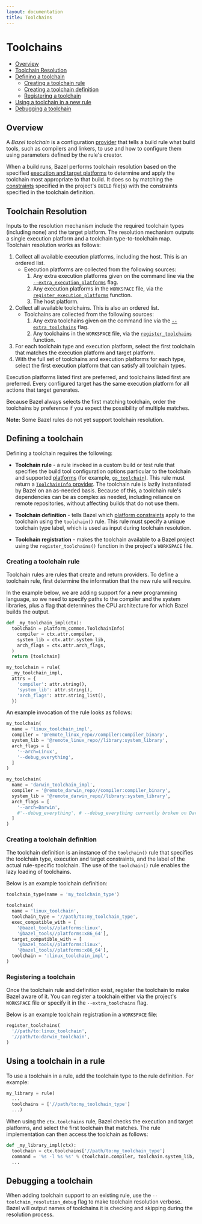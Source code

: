 ```yaml
---
layout: documentation
title: Toolchains
---
```


# Toolchains

- [Overview](#overview)
- [Toolchain Resolution](#toolchain-resolution)
- [Defining a toolchain](#defining-a-toolchain)
   - [Creating a toolchain rule](#creating-a-toolchain-rule)
   - [Creating a toolchain definition](#creating-a-toolchain-definition)
   - [Registering a toolchain](#registering-a-toolchain)
- [Using a toolchain in a new rule](#using-a-toolchain-in-a-rule)
- [Debugging a toolchain](#debugging-a-toolchain)

## Overview

A *Bazel toolchain* is a configuration
[provider](skylark/rules.html#providers)
that tells a build rule what build tools, such as compilers and linkers, to use
and how to configure them using parameters defined by the rule's creator.

When a build runs, Bazel performs toolchain resolution based on the specified
[execution and target platforms](platforms.html)
to determine and apply the
toolchain most appropriate to that build. It does so by matching the
[constraints](platforms.html#defining-a-platform)
specified in the project's
`BUILD` file(s) with the constraints specified in the toolchain definition.

## Toolchain Resolution

Inputs to the resolution mechanism include the required toolchain types (including
none) and the target platform. The resolution mechanism outputs a single execution
platform and a toolchain type-to-toolchain map. Toolchain resolution works as follows:

1. Collect all available execution platforms, including the host. This is an ordered list.
   - Execution platforms are collected from the following sources:
     1. Any extra execution platforms given on the command line via the
     [`--extra_execution_platforms`](https://docs.bazel.build/versions/master/command-line-reference.html#flag--extra_execution_platforms)
     flag.
     2. Any execution platforms in the `WORKSPACE` file, via the
     [`register_execution_platforms`](https://docs.bazel.build/versions/master/skylark/lib/globals.html#register_execution_platforms)
     function.
     3. The host platform.
2. Collect all available toolchains. This is also an ordered list.
   - Toolchains are collected from the following sources:
     1. Any extra toolchains given on the command line via the
     [`--extra_toolchains`](https://docs.bazel.build/versions/master/command-line-reference.html#flag--extra_toolchains)
     flag.
     2. Any toolchains in the `WORKSPACE` file, via the
     [`register_toolchains`](https://docs.bazel.build/versions/master/skylark/lib/globals.html#register_toolchains)
     function.
3. For each toolchain type and execution platform, select the first toolchain that matches the execution platform and target platform.
4. With the full set of toolchains and execution platforms for each type, select the first execution platform that can satisfy all toolchain types.

Execution platforms listed first are preferred, and toolchains listed first are preferred.
Every configured target has the same execution platform for all actions that target generates.

Because Bazel always selects the first matching toolchain, order the toolchains
by preference if you expect the possibility of multiple matches.

**Note:** Some Bazel rules do not yet support toolchain resolution.

## Defining a toolchain

Defining a toolchain requires the following:

*  **Toolchain rule** - a rule invoked in a custom build or test rule that
   specifies the build tool configuration options particular to the toolchain
   and supported
   [platforms](platforms.html)
   (for example, [`go_toolchain`](https://github.com/bazelbuild/rules_go/blob/master/go/private/go_toolchain.bzl)).
   This rule must return a
   [`ToolchainInfo` provider](skylark/lib/platform_common.html#ToolchainInfo).
   The toolchain rule is lazily instantiated by Bazel on an as-needed basis.
   Because of this, a toolchain rule's dependencies can be as complex as needed,
   including reliance on remote repositories, without affecting builds that do
   not use them.

*  **Toolchain definition** - tells Bazel which
   [platform constraints](platforms.html#defining-a-platform)
   apply to the toolchain using the `toolchain()` rule. This rule must specify a
   unique toolchain type label, which is used as input during toolchain
   resolution.

*  **Toolchain registration** - makes the toolchain available to a Bazel project
   using the `register_toolchains()` function in the project's `WORKSPACE` file.

### Creating a toolchain rule

Toolchain rules are rules that create and return providers. To define a
toolchain rule, first determine the information that the new rule will require.

In the example below, we are adding support for a new programming language, so
we need to specify paths to the compiler and the system libraries, plus a flag
that determines the CPU architecture for which Bazel builds the output.

```python
def _my_toolchain_impl(ctx):
  toolchain = platform_common.ToolchainInfo(
    compiler = ctx.attr.compiler,
    system_lib = ctx.attr.system_lib,
    arch_flags = ctx.attr.arch_flags,
  )
  return [toolchain]

my_toolchain = rule(
  _my_toolchain_impl,
  attrs = {
    'compiler': attr.string(),
    'system_lib': attr.string(),
    'arch_flags': attr.string_list(),
  })
```

An example invocation of the rule looks as follows:

```python
my_toolchain(
  name = 'linux_toolchain_impl',
  compiler = '@remote_linux_repo//compiler:compiler_binary',
  system_lib = '@remote_linux_repo//library:system_library',
  arch_flags = [
    '--arch=Linux',
    '--debug_everything',
  ]
)

my_toolchain(
  name = 'darwin_toolchain_impl',
  compiler = '@remote_darwin_repo//compiler:compiler_binary',
  system_lib = '@remote_darwin_repo//library:system_library',
  arch_flags = [
    '--arch=Darwin',
    #'--debug_everything', # --debug_everything currently broken on Darwin
  ]
)
```

### Creating a toolchain definition

The toolchain definition is an instance of the `toolchain()` rule that specifies
the toolchain type, execution and target constraints, and the label of the
actual rule-specific toolchain. The use of the `toolchain()` rule enables the
lazy loading of toolchains.

Below is an example toolchain definition:

```python
toolchain_type(name = 'my_toolchain_type')

toolchain(
  name = 'linux_toolchain',
  toolchain_type = '//path/to:my_toolchain_type',
  exec_compatible_with = [
    '@bazel_tools//platforms:linux',
    '@bazel_tools//platforms:x86_64'],
  target_compatible_with = [
    '@bazel_tools//platforms:linux',
    '@bazel_tools//platforms:x86_64'],
  toolchain = ':linux_toolchain_impl',
)
```

### Registering a toolchain

Once the toolchain rule and definition exist, register the toolchain to make
Bazel aware of it. You can register a toolchain either via the project's
`WORKSPACE` file or specify it in the `--extra_toolchains` flag.

Below is an example toolchain registration in a `WORKSPACE` file:

```python
register_toolchains(
  '//path/to:linux_toolchain',
  '//path/to:darwin_toolchain',
)
```

## Using a toolchain in a rule

To use a toolchain in a rule, add the toolchain type to the rule
definition. For example:

```python
my_library = rule(
  ...
  toolchains = ['//path/to:my_toolchain_type']
  ...)
```

When using the `ctx.toolchains` rule, Bazel checks the execution and target
platforms, and select the first toolchain that matches. The rule implementation
can then access the toolchain as follows:

```python
def _my_library_impl(ctx):
  toolchain = ctx.toolchains['//path/to:my_toolchain_type']
  command = '%s -l %s %s' % (toolchain.compiler, toolchain.system_lib, toolchain.arch_flags)
  ...
```

## Debugging a toolchain

When adding toolchain support to an existing rule, use the
`--toolchain_resolution_debug` flag to make toolchain resolution verbose. Bazel
will output names of toolchains it is checking and skipping during the
resolution process.
